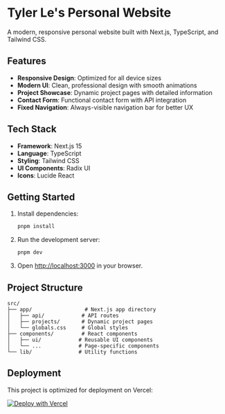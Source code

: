 # Tyler Le's Personal Website

A modern, responsive personal website built with Next.js, TypeScript, and Tailwind CSS.

## Features

- **Responsive Design**: Optimized for all device sizes
- **Modern UI**: Clean, professional design with smooth animations
- **Project Showcase**: Dynamic project pages with detailed information
- **Contact Form**: Functional contact form with API integration
- **Fixed Navigation**: Always-visible navigation bar for better UX

## Tech Stack

- **Framework**: Next.js 15
- **Language**: TypeScript
- **Styling**: Tailwind CSS
- **UI Components**: Radix UI
- **Icons**: Lucide React

## Getting Started

1. Install dependencies:
   ```bash
   pnpm install
   ```

2. Run the development server:
   ```bash
   pnpm dev
   ```

3. Open [http://localhost:3000](http://localhost:3000) in your browser.

## Project Structure

```
src/
├── app/                 # Next.js app directory
│   ├── api/            # API routes
│   ├── projects/       # Dynamic project pages
│   └── globals.css     # Global styles
├── components/         # React components
│   ├── ui/            # Reusable UI components
│   └── ...            # Page-specific components
└── lib/               # Utility functions
```

## Deployment

This project is optimized for deployment on Vercel:

[![Deploy with Vercel](https://vercel.com/button)](https://vercel.com/new/clone?repository-url=https://github.com/yourusername/mywebsite)